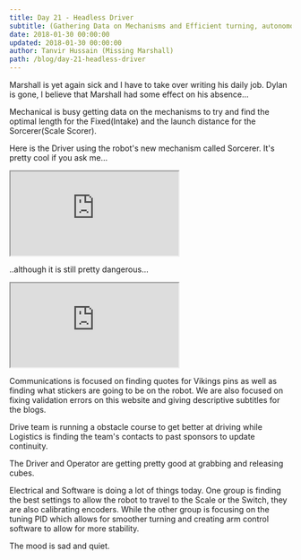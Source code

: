 ```yaml
---
title: Day 21 - Headless Driver
subtitle: (Gathering Data on Mechanisms and Efficient turning, autonomous, and encoders)
date: 2018-01-30 00:00:00
updated: 2018-01-30 00:00:00
author: Tanvir Hussain (Missing Marshall)
path: /blog/day-21-headless-driver
---
```


Marshall is yet again sick and I have to take over writing his daily job. Dylan is gone, I believe that Marshall had some effect on his absence...

Mechanical is busy getting data on the mechanisms to try and find the optimal length for the Fixed(Intake) and the launch distance for the Sorcerer(Scale Scorer).

Here is the Driver using the robot's new mechanism called Sorcerer. It's pretty cool if you ask me...

<div class="videowrapper">
  <iframe src="https://www.youtube.com/embed/IxsmbeNZoOQ" allowfullscreen></iframe>
</div>

..although it is still pretty dangerous...

<div class="videowrapper">
  <iframe src="https://www.youtube.com/embed/tL0sCFJ97Z0" allowfullscreen></iframe>
</div>

Communications is focused on finding quotes for Vikings pins as well as finding what stickers are going to be on the robot. We are also focused on fixing validation errors on this website and giving descriptive subtitles for the blogs.

Drive team is running a obstacle course to get better at driving while Logistics is finding the team's contacts to past sponsors to update continuity.

The Driver and Operator are getting pretty good at grabbing and releasing cubes.

Electrical and Software is doing a lot of things today. One group is finding the best settings to allow the robot to travel to the Scale or the Switch, they are also calibrating encoders. While the other group is focusing on the tuning PID which allows for smoother turning and creating arm control software to allow for more stability.

The mood is sad and quiet.